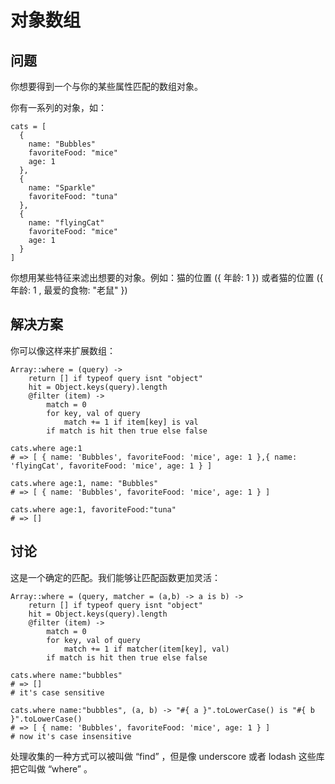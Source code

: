 # 对象数组
## 问题
你想要得到一个与你的某些属性匹配的数组对象。  

你有一系列的对象，如：
```
cats = [
  {
    name: "Bubbles"
    favoriteFood: "mice"
    age: 1
  },
  {
    name: "Sparkle"
    favoriteFood: "tuna"
  },
  {
    name: "flyingCat"
    favoriteFood: "mice"
    age: 1
  }
]
```
你想用某些特征来滤出想要的对象。例如：猫的位置 ({ 年龄: 1 }) 或者猫的位置 ({ 年龄: 1 , 最爱的食物: "老鼠" })
## 解决方案
你可以像这样来扩展数组：
```
Array::where = (query) ->
    return [] if typeof query isnt "object"
    hit = Object.keys(query).length
    @filter (item) ->
        match = 0
        for key, val of query
            match += 1 if item[key] is val
        if match is hit then true else false

cats.where age:1
# => [ { name: 'Bubbles', favoriteFood: 'mice', age: 1 },{ name: 'flyingCat', favoriteFood: 'mice', age: 1 } ]

cats.where age:1, name: "Bubbles"
# => [ { name: 'Bubbles', favoriteFood: 'mice', age: 1 } ]

cats.where age:1, favoriteFood:"tuna"
# => []
```
## 讨论
这是一个确定的匹配。我们能够让匹配函数更加灵活：
```
Array::where = (query, matcher = (a,b) -> a is b) ->
    return [] if typeof query isnt "object"
    hit = Object.keys(query).length
    @filter (item) ->
        match = 0
        for key, val of query
            match += 1 if matcher(item[key], val)
        if match is hit then true else false

cats.where name:"bubbles"
# => []
# it's case sensitive

cats.where name:"bubbles", (a, b) -> "#{ a }".toLowerCase() is "#{ b }".toLowerCase()
# => [ { name: 'Bubbles', favoriteFood: 'mice', age: 1 } ]
# now it's case insensitive
```
处理收集的一种方式可以被叫做 “find” ，但是像 underscore 或者 lodash 这些库把它叫做 “where” 。

